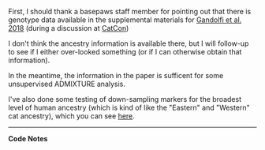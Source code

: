 First, I should thank a basepaws staff member for pointing out that there is genotype data available in the supplemental materials for [Gandolfi et al. 2018](https://www.nature.com/articles/s41598-018-25438-0) (during a discussion at [CatCon](https://www.catconworldwide.com/))

I don't think the ancestry information is available there, but I will follow-up to see if I either over-looked something (or if I can otherwise obtain that information).

In the meantime, the information in the paper is sufficent for some unsupervised ADMIXTURE analysis.

I've also done some testing of down-sampling markers for the broadest level of human ancestry (which is kind of like the "Eastern" and "Western" cat ancestry), which you can see [here](https://github.com/cwarden45/DTC_Scripts/blob/master/Genes_for_Good/RFMix_ReAnalysis/Downsample_Test/README.md).

-----------------

**Code Notes**